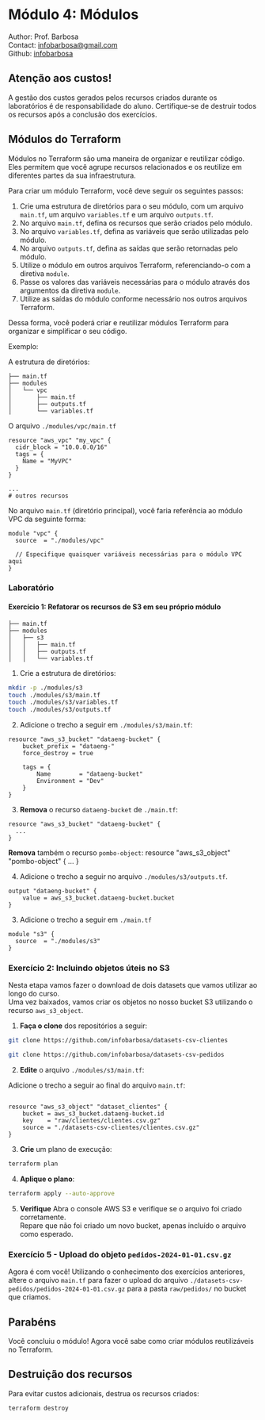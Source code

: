 # Módulo 4: Módulos

Author: Prof. Barbosa  
Contact: infobarbosa@gmail.com  
Github: [infobarbosa](https://github.com/infobarbosa)

## Atenção aos custos!
A gestão dos custos gerados pelos recursos criados durante os laboratórios é de responsabilidade do aluno. Certifique-se de destruir todos os recursos após a conclusão dos exercícios.

## Módulos do Terraform
Módulos no Terraform são uma maneira de organizar e reutilizar código. Eles permitem que você agrupe recursos relacionados e os reutilize em diferentes partes da sua infraestrutura.

Para criar um módulo Terraform, você deve seguir os seguintes passos:

1. Crie uma estrutura de diretórios para o seu módulo, com um arquivo `main.tf`, um arquivo `variables.tf` e um arquivo `outputs.tf`.
2. No arquivo `main.tf`, defina os recursos que serão criados pelo módulo.
3. No arquivo `variables.tf`, defina as variáveis que serão utilizadas pelo módulo.
4. No arquivo `outputs.tf`, defina as saídas que serão retornadas pelo módulo.
5. Utilize o módulo em outros arquivos Terraform, referenciando-o com a diretiva `module`.
6. Passe os valores das variáveis necessárias para o módulo através dos argumentos da diretiva `module`.
7. Utilize as saídas do módulo conforme necessário nos outros arquivos Terraform.

Dessa forma, você poderá criar e reutilizar módulos Terraform para organizar e simplificar o seu código.

Exemplo:

A estrutura de diretórios:
```
├── main.tf
├── modules
│   └── vpc
│       ├── main.tf
│       ├── outputs.tf
│       └── variables.tf
```

O arquivo `./modules/vpc/main.tf`
```hcl
resource "aws_vpc" "my_vpc" {
  cidr_block = "10.0.0.0/16"
  tags = {
    Name = "MyVPC"
  }
}

...
# outros recursos
```

No arquivo `main.tf` (diretório principal), você faria referência ao módulo VPC da seguinte forma:

```hcl
module "vpc" {
  source  = "./modules/vpc"

  // Especifique quaisquer variáveis necessárias para o módulo VPC aqui
}
```

### Laboratório

#### Exercício 1: Refatorar os recursos de S3 em seu próprio módulo

  ```
  ├── main.tf
  ├── modules
  │   ├── s3
  │   │   ├── main.tf
  │   │   ├── outputs.tf
  │   │   └── variables.tf

  ```

1. Crie a estrutura de diretórios:
  ```sh
  mkdir -p ./modules/s3
  touch ./modules/s3/main.tf
  touch ./modules/s3/variables.tf
  touch ./modules/s3/outputs.tf
  ```

2. Adicione o trecho a seguir em `./modules/s3/main.tf`:
  ```hcl
  resource "aws_s3_bucket" "dataeng-bucket" {
      bucket_prefix = "dataeng-"
      force_destroy = true

      tags = {
          Name        = "dataeng-bucket"
          Environment = "Dev"
      }
  }
  ```

3. **Remova** o recurso `dataeng-bucket` de `./main.tf`:
  ```hcl
  resource "aws_s3_bucket" "dataeng-bucket" {
    ...
  }
  ```

  **Remova** também o recurso `pombo-object`:
  resource "aws_s3_object" "pombo-object" {
    ...
  }

4. Adicione o trecho a seguir no arquivo `./modules/s3/outputs.tf`.
  ```hcl
  output "dataeng-bucket" {
      value = aws_s3_bucket.dataeng-bucket.bucket
  }
  ```

3. Adicione o trecho a seguir em `./main.tf`
  ```hcl
  module "s3" {
    source  = "./modules/s3"
  }
  ```

### Exercício 2: Incluindo objetos **úteis** no S3

Nesta etapa vamos fazer o download de dois datasets que vamos utilizar ao longo do curso.<br>
Uma vez baixados, vamos criar os objetos no nosso bucket S3 utilizando o recurso `aws_s3_object`.

1. **Faça o clone** dos repositórios a seguir:<br>
  ```sh
  git clone https://github.com/infobarbosa/datasets-csv-clientes
  ```

  ```sh
  git clone https://github.com/infobarbosa/datasets-csv-pedidos
  ```

2. **Edite** o arquivo `./modules/s3/main.tf`:

  Adicione o trecho a seguir ao final do arquivo `main.tf`:
  ```hcl

  resource "aws_s3_object" "dataset_clientes" {
      bucket = aws_s3_bucket.dataeng-bucket.id
      key    = "raw/clientes/clientes.csv.gz"
      source = "./datasets-csv-clientes/clientes.csv.gz"
  }

  ```

3. **Crie** um plano de execução:
  ```sh
  terraform plan
  ```

4. **Aplique o plano**:
  ```sh
  terraform apply --auto-approve
  ```
5. **Verifique**
  Abra o console AWS S3 e verifique se o arquivo foi criado corretamente.<br>
  Repare que não foi criado um novo bucket, apenas incluído o arquivo como esperado.

### Exercício 5 - Upload do objeto `pedidos-2024-01-01.csv.gz`
Agora é com você! Utilizando o conhecimento dos exercícios anteriores, altere o arquivo `main.tf` para fazer o upload do arquivo `./datasets-csv-pedidos/pedidos-2024-01-01.csv.gz` para a pasta `raw/pedidos/` no bucket que criamos.

## Parabéns
Você concluiu o módulo! Agora você sabe como criar módulos reutilizáveis no Terraform.

## Destruição dos recursos
Para evitar custos adicionais, destrua os recursos criados:
```sh
terraform destroy
```